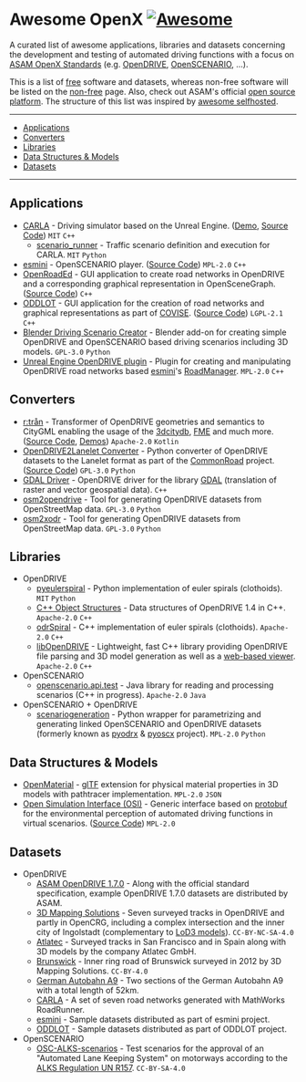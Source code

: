 # Awesome OpenX [![Awesome](https://awesome.re/badge-flat2.svg)](https://awesome.re)

A curated list of awesome applications, libraries and datasets concerning the development and testing of automated driving functions with a focus on [ASAM OpenX Standards](https://www.asam.net/standards/) (e.g. [OpenDRIVE](https://www.asam.net/standards/detail/opendrive/), [OpenSCENARIO](https://www.asam.net/standards/detail/openscenario/), ...).

This is a list of [free](https://en.wikipedia.org/wiki/Free_software) software and datasets, whereas non-free software will be listed on the [non-free](non-free.md) page.
Also, check out ASAM's official [open source platform](https://github.com/asam-oss).
The structure of this list was inspired by [awesome selfhosted](https://github.com/awesome-selfhosted/awesome-selfhosted).

--------------------

- [Applications](#applications)
- [Converters](#converters)
- [Libraries](#libraries)
- [Data Structures & Models](#data-structures--models)
- [Datasets](#datasets)

--------------------

## Applications

- [CARLA](https://carla.org/) - Driving simulator based on the Unreal Engine. ([Demo](https://www.youtube.com/watch?v=7jej46ALVRE), [Source Code](https://github.com/carla-simulator/carla)) `MIT` `C++`
  - [scenario_runner](https://github.com/carla-simulator/scenario_runner) - Traffic scenario definition and execution for CARLA. `MIT` `Python`
- [esmini](https://github.com/esmini/esmini) - OpenSCENARIO player. ([Source Code](https://github.com/esmini/esmini)) `MPL-2.0` `C++`
- [OpenRoadEd](https://github.com/fhwedel-hoe/OpenRoadEd) - GUI application to create road networks in OpenDRIVE and a corresponding graphical representation in OpenSceneGraph. ([Source Code](https://github.com/fhwedel-hoe/OpenRoadEd)) `C++`
- [ODDLOT](https://www.hlrs.de/solutions-services/service-portfolio/visualization/driving-simulator/oddlot/) - GUI application for the creation of road networks and graphical representations as part of [COVISE](https://www.hlrs.de/covise/). ([Source Code](https://github.com/hlrs-vis/covise/tree/master/src/OpenCOVER/DrivingSim/oddlot)) `LGPL-2.1` `C++`
- [Blender Driving Scenario Creator](https://github.com/johschmitz/blender-driving-scenario-creator) - Blender add-on for creating simple OpenDRIVE and OpenSCENARIO based driving scenarios including 3D models. `GPL-3.0` `Python`
- [Unreal Engine OpenDRIVE plugin](https://github.com/brifsttar/OpenDRIVE) - Plugin for creating and manipulating OpenDRIVE road networks based [esmini](https://github.com/esmini/esmini)'s [RoadManager](https://github.com/esmini/esmini/tree/master/EnvironmentSimulator/Modules/RoadManager). `MPL-2.0` `C++`

## Converters

- [r:trån](https://rtron.io) - Transformer of OpenDRIVE geometries and semantics to CityGML enabling the usage of the [3dcitydb](https://github.com/3dcitydb/3dcitydb), [FME](https://www.safe.com/fme/) and much more. ([Source Code](https://github.com/tum-gis/rtron), [Demos](https://rtron.io)) `Apache-2.0` `Kotlin`
- [OpenDRIVE2Lanelet Converter](https://commonroad.in.tum.de/opendrive_lanelet_converter) - Python converter of OpenDRIVE datasets to the Lanelet format as part of the [CommonRoad](https://commonroad.in.tum.de) project. ([Source Code](https://gitlab.lrz.de/tum-cps/opendrive2lanelet/-/tree/master)) `GPL-3.0` `Python`
- [GDAL Driver](https://github.com/DLR-TS/gdal) - OpenDRIVE driver for the library [GDAL](https://gdal.org) (translation of raster and vector geospatial data). `C++`
- [osm2opendrive](https://github.com/CWGran/osm2opendrive) - Tool for generating OpenDRIVE datasets from OpenStreetMap data. `GPL-3.0` `Python`
- [osm2xodr](https://github.com/JHMeusener/osm2xodr) - Tool for generating OpenDRIVE datasets from OpenStreetMap data. `GPL-3.0` `Python`

## Libraries

- OpenDRIVE
  - [pyeulerspiral](https://github.com/stefan-urban/pyeulerspiral) - Python implementation of euler spirals (clothoids). `MIT` `Python`
  - [C++ Object Structures](https://github.com/DLR-TS/xodr) - Data structures of OpenDRIVE 1.4 in C++. `Apache-2.0` `C++`
  - [odrSpiral](https://github.com/DLR-TS/odrSpiral) - C++ implementation of euler spirals (clothoids). `Apache-2.0` `C++`
  - [libOpenDRIVE](https://github.com/grepthat/libOpenDRIVE) - Lightweight, fast C++ library providing OpenDRIVE file parsing and 3D model generation as well as a [web-based viewer](https://sebastian-pagel.net). `Apache-2.0` `C++`
- OpenSCENARIO
  - [openscenario.api.test](https://github.com/RA-Consulting-GmbH/openscenario.api.test) - Java library for reading and processing scenarios (C++ in progress). `Apache-2.0` `Java`
- OpenSCENARIO + OpenDRIVE
  - [scenariogeneration](https://github.com/pyoscx/scenariogeneration) - Python wrapper for parametrizing and generating linked OpenSCENARIO and OpenDRIVE datasets (formerly known as [pyodrx](https://github.com/pyoscx/pyodrx) & [pyoscx](https://github.com/pyoscx/pyoscx) project). `MPL-2.0` `Python`

## Data Structures & Models

- [OpenMaterial](https://github.com/LudwigFriedmann/OpenMaterial) - [glTF](https://github.com/KhronosGroup/glTF) extension for physical material properties in 3D models with pathtracer implementation. `MPL-2.0` `JSON`
- [Open Simulation Interface (OSI)](https://opensimulationinterface.github.io/osi-documentation/) - Generic interface based on [protobuf](https://github.com/protocolbuffers/protobuf) for the environmental perception of automated driving functions in virtual scenarios. ([Source Code](https://github.com/OpenSimulationInterface/open-simulation-interface)) `MPL-2.0`

## Datasets

- OpenDRIVE
  - [ASAM OpenDRIVE 1.7.0](https://www.asam.net/standards/detail/opendrive/) - Along with the official standard specification, example OpenDRIVE 1.7.0 datasets are distributed by ASAM.
  - [3D Mapping Solutions](https://www.3d-mapping.de/en/customer-area/) - Seven surveyed tracks in OpenDRIVE and partly in OpenCRG, including a complex intersection and the inner city of Ingolstadt (complementary to [LoD3 models](https://github.com/savenow/lod3-road-space-models)). `CC-BY-NC-SA-4.0`
  - [Atlatec](https://www.atlatec.de/getsampledata.html) - Surveyed tracks in San Francisco and in Spain along with 3D models by the company Atlatec GmbH.
  - [Brunswick](https://zenodo.org/record/4043193) - Inner ring road of Brunswick surveyed in 2012 by 3D Mapping Solutions. `CC-BY-4.0`
  - [German Autobahn A9](https://service.mdm-portal.de/mdm-portal-application/publDetail.do?publicationId=2594000) - Two sections of the German Autobahn A9 with a total length of 52km.
  - [CARLA](https://github.com/carla-simulator/opendrive-test-files) - A set of seven road networks generated with MathWorks RoadRunner.
  - [esmini](https://github.com/esmini/esmini/tree/master/resources/xodr) - Sample datasets distributed as part of esmini project.
  - [ODDLOT](https://github.com/hlrs-vis/covise/tree/master/src/OpenCOVER/DrivingSim/oddlot/samples) - Sample datasets distributed as part of ODDLOT project.
- OpenSCENARIO
  - [OSC-ALKS-scenarios](https://github.com/asam-oss/OSC-ALKS-scenarios) - Test scenarios for the approval of an "Automated Lane Keeping System" on motorways according to the [ALKS Regulation UN R157](https://undocs.org/ECE/TRANS/WP.29/2020/81). `CC-BY-SA-4.0`
